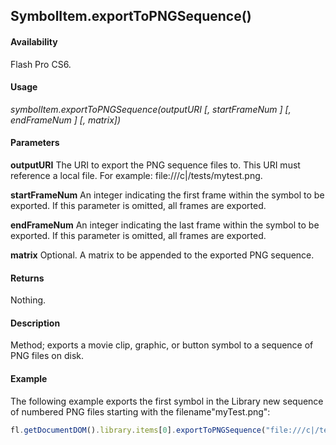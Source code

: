 ## SymbolItem.exportToPNGSequence()

#### Availability

Flash Pro CS6.

#### Usage

*symbolItem.exportToPNGSequence(outputURI [, startFrameNum ] [, endFrameNum ] [, matrix])*

#### Parameters

**outputURI** The URI to export the PNG sequence files to. This URI must reference a local file. For example: file:///c|/tests/mytest.png.

**startFrameNum** An integer indicating the first frame within the symbol to be exported. If this parameter is omitted, all frames are exported.

**endFrameNum** An integer indicating the last frame within the symbol to be exported. If this parameter is omitted, all frames are exported.

**matrix** Optional. A matrix to be appended to the exported PNG sequence.

#### Returns

Nothing.

#### Description

Method; exports a movie clip, graphic, or button symbol to a sequence of PNG files on disk.

#### Example

The following example exports the first symbol in the Library new sequence of numbered PNG files starting with the filename"myTest.png":

```javascript
fl.getDocumentDOM().library.items[0].exportToPNGSequence("file:///c|/tests/mytest.png");

```
